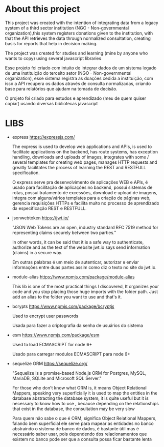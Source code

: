 # About this project


This project was created with the intention of integrating data from a legacy system of a third sector institution (NGO - Non-governmental organization),this system registers donations given to the institution, with that the API retrieves the data through normalized consultation, creating basis for reports that help in decision making.

The project was created for studies and learning (mine by anyone who wants to copy) using several javascript libraries


Esse projeto foi criado com intuito de integrar dados de um sistema legado  de uma instituição do terceito setor (NGO - Non-governmental organization), esse sistema registra as doações cedida a instituição, com isso a API recupera os dados através de consulta normalizadas, criando base para relatórios que ajudam na tomada de decisão. 

O projeto foi criado para estudos e aprendizado (meu de quem quiser copiar) usando diversas bibliotecas javascript



# LIBS
      
  - express https://expressjs.com/

     The express is used to develop web applications and APIs, is used to facilitate applications on the backend, has route systems, has exception handling, downloads and uploads of images, integrates with some / several templates for creating web pages, manages HTTP requests and greatly facilitates the process of learning the REST and RESTFULL specification.

     O express serve pra desenvolvimento de aplicações WEB e APIs, é usado para facilitação de aplicações no backend, possui sistemas de rotas, possui tratamento de excessões, download e upload de imagens, integra com alguns/vários templates para a criação de páginas web, gerencia requisições HTTPs e facilita muito no processo de aprendizado da especificação REST e RESTFULL. 
    
    
  - jsonwebtoken https://jwt.io/

    "JSON Web Tokens are an open, industry standard RFC 7519 method for representing claims securely between two parties."

    In other words, it can be said that it is a safe way to authenticate, authorize and as the text of the website jwt.io says send information (claims) in a secure way.

    Em outras palabras é um meio de autenticar, autorizar e enviar informações entre duas partes assim como diz o texto no site do jwt.io.
    
  -  module-alias https://www.npmjs.com/package/module-alias
    
      This lib is one of the most practical things I discovered, It organizes your code and you stop placing those huge imports with the folder path. Just
    add an alias to the folder you want to use and that's it.

  - bcrypts https://www.npmjs.com/package/bcryptjs
    
    Used to encrypt user passwords

    Usada para fazer a criptografia da senha de usuários do sistema
 

  - esm https://www.npmjs.com/package/esm
  
    Used to load ECMASCRIPT for node 6+

    Usado para carregar modulos ECMASCRIPT para node 6+ 

  - sequelize ORM https://sequelize.org/

    "Sequelize is a promise-based Node.js ORM for Postgres, MySQL, MariaDB, SQLite and Microsoft SQL Server."

    For those who don't know what ORM is, it means Object Relational Mappers, 
    speaking very superficially it is used to map the entities in the database abstracting the database system, 
    it is quite useful but it is necessary to know how to use , because depending on the relationships that exist in the database, 
    the consultation may be very slow

    Para quem não sabe o que é ORM, significa Object Relational Mappers, falando bem superficial ele serve para mapear as entidades no banco abstraindo o sistema de banco de dados, é bastante útil mas é necessário saber usar, pois dependendo dos relacionamentos que existem no banco pode ser que a consulta possa ficar bastante lenta
